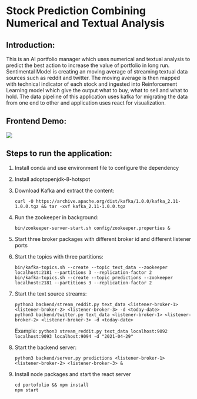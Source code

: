# Stock Prediction Combining Numerical and Textual Analysis

## Introduction:

This is an AI portfolio manager which uses numerical and textual analysis to predict the best action to increase the value of portfolio in long run. Sentimental Model is creating an moving average of streaming textual data sources such as reddit and twitter. The moving average is then mapped with technical indicator of each stock and ingested into Reinforcement Learning model which give the output what to buy, what to sell and what to hold. The data pipeline of this application uses kafka for migrating the data from one end to other and application uses react for visualization.


## Frontend Demo:
![](bigdata.gif)

## Steps to run the application:

1. Install conda and use environment file to configure the dependency

2.	Install adoptopenjdk-8-hotspot

3. Download Kafka and extract the content:
	```
	curl -O https://archive.apache.org/dist/kafka/1.0.0/kafka_2.11-1.0.0.tgz && tar -xvf kafka_2.11-1.0.0.tgz
	```
4. Run the zookeeper in background:
	```
	bin/zookeeper-server-start.sh config/zookeeper.properties &
	```
5.  Start three broker packages with different broker id and different listener ports

6. Start the topics with three partitions:
	```
	bin/kafka-topics.sh --create --topic text_data --zookeeper localhost:2181 --partitions 3 --replication-factor 2
	bin/kafka-topics.sh --create --topic predictions --zookeeper localhost:2181 --partitions 3 --replication-factor 2
	```
7. Start the text source streams:
	```
	python3 backend/stream_reddit.py text_data <listener-broker-1> <listener-broker-2> <listener-broker-3> -d <today-date> 
	python3 backend/twitter.py text_data <listener-broker-1> <listener-broker-2> <listener-broker-3> -d <today-date>
	```
	Example: ```python3 stream_reddit.py text_data localhost:9092 localhost:9093 localhost:9094 -d "2021-04-29"``` 

8.  Start the backend server:

	```python3 backend/server.py predictions <listener-broker-1> <listener-broker-2> <listener-broker-3> &```

9. Install node packages and start the react server
	
	```
	cd portofolio && npm install
	npm start
	```
